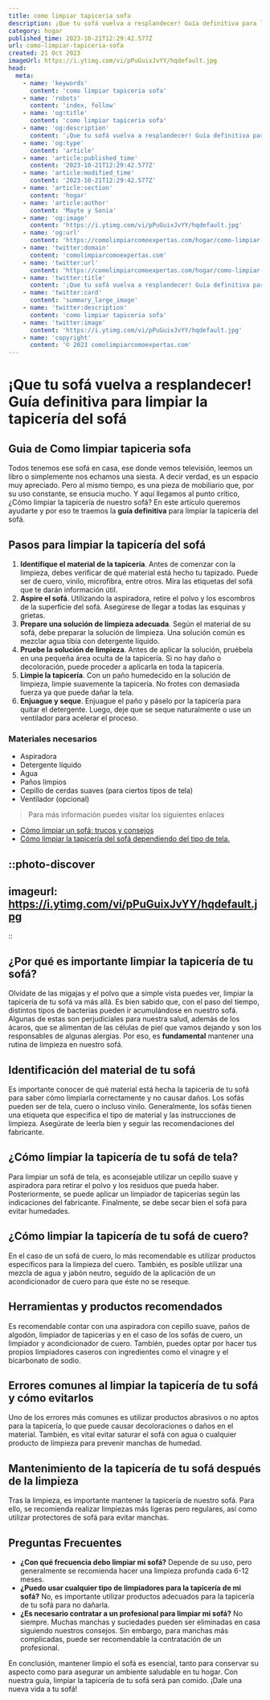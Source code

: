 ```yaml
---
title: como limpiar tapiceria sofa
description: ¡Que tu sofá vuelva a resplandecer! Guía definitiva para limpiar la tapicería del sofá
category: hogar
published_time: 2023-10-21T12:29:42.577Z
url: como-limpiar-tapiceria-sofa
created: 21 Oct 2023
imageUrl: https://i.ytimg.com/vi/pPuGuixJvYY/hqdefault.jpg
head:
  meta:
    - name: 'keywords'
      content: 'como limpiar tapiceria sofa'
    - name: 'robots'
      content: 'index, follow'
    - name: 'og:title'
      content: 'como limpiar tapiceria sofa'
    - name: 'og:description'
      content: '¡Que tu sofá vuelva a resplandecer! Guía definitiva para limpiar la tapicería del sofá'
    - name: 'og:type'
      content: 'article'
    - name: 'article:published_time'
      content: '2023-10-21T12:29:42.577Z'
    - name: 'article:modified_time'
      content: '2023-10-21T12:29:42.577Z'
    - name: 'article:section'
      content: 'hogar'
    - name: 'article:author'
      content: 'Mayte y Sonia'
    - name: 'og:image'
      content: 'https://i.ytimg.com/vi/pPuGuixJvYY/hqdefault.jpg'
    - name: 'og:url'
      content: 'https://comolimpiarcomoexpertas.com/hogar/como-limpiar-tapiceria-sofa'
    - name: 'twitter:domain'
      content: 'comolimpiarcomoexpertas.com'
    - name: 'twitter:url'
      content: 'https://comolimpiarcomoexpertas.com/hogar/como-limpiar-tapiceria-sofa'
    - name: 'twitter:title'
      content: '¡Que tu sofá vuelva a resplandecer! Guía definitiva para limpiar la tapicería del sofá'
    - name: 'twitter:card'
      content: 'summary_large_image'
    - name: 'twitter:description'
      content: 'como limpiar tapiceria sofa'
    - name: 'twitter:image'
      content: 'https://i.ytimg.com/vi/pPuGuixJvYY/hqdefault.jpg'
    - name: 'copyright'
      content: '© 2023 comolimpiarcomoexpertas.com'
---
```

# **¡Que tu sofá vuelva a resplandecer! Guía definitiva para limpiar la tapicería del sofá**

## Guia de Como limpiar tapiceria sofa

Todos tenemos ese sofá en casa, ese donde vemos televisión, leemos un libro o simplemente nos echamos una siesta. A decir verdad, es un espacio muy apreciado. Pero al mismo tiempo, es una pieza de mobiliario que, por su uso constante, se ensucia mucho. Y aquí llegamos al punto crítico, ¿Cómo limpiar la tapicería de nuestro sofá? En este artículo queremos ayudarte y por eso te traemos la **guía definitiva** para limpiar la tapicería del sofá.

## Pasos para limpiar la tapicería del sofá

1. **Identifique el material de la tapicería**. Antes de comenzar con la limpieza, debes verificar de qué material está hecho tu tapizado. Puede ser de cuero, vinilo, microfibra, entre otros. Mira las etiquetas del sofá que te darán información útil.
2. **Aspire el sofá**. Utilizando la aspiradora, retire el polvo y los escombros de la superficie del sofá. Asegúrese de llegar a todas las esquinas y grietas.
3. **Prepare una solución de limpieza adecuada**. Según el material de su sofá, debe preparar la solución de limpieza. Una solución común es mezclar agua tibia con detergente líquido.
4. **Pruebe la solución de limpieza**. Antes de aplicar la solución, pruébela en una pequeña área oculta de la tapicería. Si no hay daño o decoloración, puede proceder a aplicarla en toda la tapicería.
5. **Limpie la tapicería**. Con un paño humedecido en la solución de limpieza, limpie suavemente la tapicería. No frotes con demasiada fuerza ya que puede dañar la tela.
6. **Enjuague y seque**. Enjuague el paño y páselo por la tapicería para quitar el detergente. Luego, deje que se seque naturalmente o use un ventilador para acelerar el proceso.

### Materiales necesarios

- Aspiradora
- Detergente líquido
- Agua
- Paños limpios
- Cepillo de cerdas suaves (para ciertos tipos de tela)
- Ventilador (opcional)


> Para más información puedes visitar los siguientes enlaces
* [Cómo limpiar un sofá: trucos y consejos](https://www.elmueble.com/consejos/como-limpiar-un-sofa-trucos-y-consejos_41100/40)
* [Cómo limpiar la tapicería del sofá dependiendo del tipo de tela.](https://www.hola.com/decoracion/galeria/20201029178332/como-limpiar-sofa-tapiceria/1/)


::photo-discover
---
imageurl: https://i.ytimg.com/vi/pPuGuixJvYY/hqdefault.jpg
---
::
## **¿Por qué es importante limpiar la tapicería de tu sofá?**
Olvídate de las migajas y el polvo que a simple vista puedes ver, limpiar la tapicería de tu sofá va más allá. Es bien sabido que, con el paso del tiempo, distintos tipos de bacterias pueden ir acumulándose en nuestro sofá. Algunas de estas son perjudiciales para nuestra salud, además de los ácaros, que se alimentan de las células de piel que vamos dejando y son los responsables de algunas alergias. Por eso, es **fundamental** mantener una rutina de limpieza en nuestro sofá.

## **Identificación del material de tu sofá**
Es importante conocer de qué material está hecha la tapicería de tu sofá para saber cómo limpiarla correctamente y no causar daños. Los sofás pueden ser de tela, cuero o incluso vinilo. Generalmente, los sofás tienen una etiqueta que especifica el tipo de material y las instrucciones de limpieza. Asegúrate de leerla bien y seguir las recomendaciones del fabricante.

## **¿Cómo limpiar la tapicería de tu sofá de tela?**
Para limpiar un sofá de tela, es aconsejable utilizar un cepillo suave y aspiradora para retirar el polvo y los residuos que pueda haber. Posteriormente, se puede aplicar un limpiador de tapicerías según las indicaciones del fabricante. Finalmente, se debe secar bien el sofá para evitar humedades. 

## **¿Cómo limpiar la tapicería de tu sofá de cuero?**
En el caso de un sofá de cuero, lo más recomendable es utilizar productos específicos para la limpieza del cuero. También, es posible utilizar una mezcla de agua y jabón neutro, seguido de la aplicación de un acondicionador de cuero para que éste no se reseque.

## **Herramientas y productos recomendados**
Es recomendable contar con una aspiradora con cepillo suave, paños de algodón, limpiador de tapicerías y en el caso de los sofás de cuero, un limpiador y acondicionador de cuero. También, puedes optar por hacer tus propios limpiadores caseros con ingredientes como el vinagre y el bicarbonato de sodio.

## **Errores comunes al limpiar la tapicería de tu sofá y cómo evitarlos**
Uno de los errores más comunes es utilizar productos abrasivos o no aptos para la tapicería, lo que puede causar decoloraciones o daños en el material. También, es vital evitar saturar el sofá con agua o cualquier producto de limpieza para prevenir manchas de humedad. 

## **Mantenimiento de la tapicería de tu sofá después de la limpieza**
Tras la limpieza, es importante mantener la tapicería de nuestro sofá. Para ello, se recomienda realizar limpiezas más ligeras pero regulares, así como utilizar protectores de sofá para evitar manchas. 

## **Preguntas Frecuentes**
- **¿Con qué frecuencia debo limpiar mi sofá?** Depende de su uso, pero generalmente se recomienda hacer una limpieza profunda cada 6-12 meses.
- **¿Puedo usar cualquier tipo de limpiadores para la tapicería de mi sofá?** No, es importante utilizar productos adecuados para la tapicería de tu sofá para no dañarla.
- **¿Es necesario contratar a un profesional para limpiar mi sofá?** No siempre. Muchas manchas y suciedades pueden ser eliminadas en casa siguiendo nuestros consejos. Sin embargo, para manchas más complicadas, puede ser recomendable la contratación de un profesional.

En conclusión, mantener limpio el sofá es esencial, tanto para conservar su aspecto como para asegurar un ambiente saludable en tu hogar. Con nuestra guía, limpiar la tapicería de tu sofá será pan comido. ¡Dale una nueva vida a tu sofá!